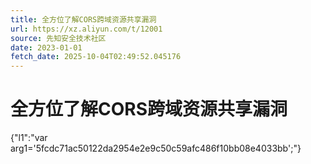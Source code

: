 ```yaml
---
title: 全方位了解CORS跨域资源共享漏洞
url: https://xz.aliyun.com/t/12001
source: 先知安全技术社区
date: 2023-01-01
fetch_date: 2025-10-04T02:49:52.045176
---
```


# 全方位了解CORS跨域资源共享漏洞

{"l1":"var arg1='5fcdc71ac50122da2954e2e9c50c59afc486f10bb08e4033bb';"}